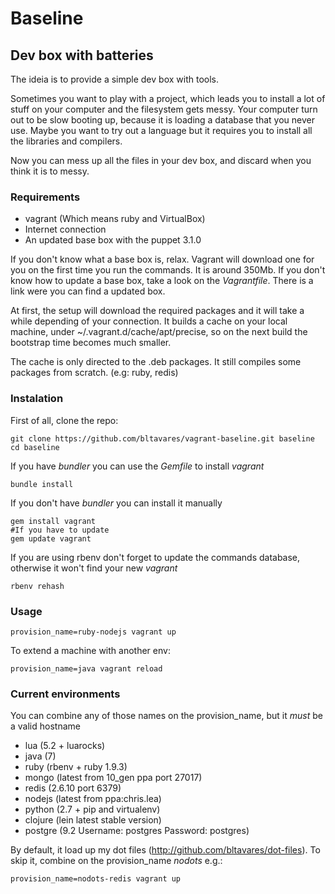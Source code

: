 # Baseline
## Dev box with batteries

The ideia is to provide a simple dev box with tools.

Sometimes you want to play with a project, which leads you to install a lot of stuff on your computer and the filesystem gets messy.
Your computer turn out to be slow booting up, because it is loading a database that you never use.
Maybe you want to try out a language but it requires you to install all the libraries and compilers.

Now you can mess up all the files in your dev box, and discard when you think it is to messy.

### Requirements

* vagrant (Which means ruby and VirtualBox)
* Internet connection
* An updated base box with the puppet 3.1.0

If you don't know what a base box is, relax. Vagrant will download one for you on the first time you run the commands. It is around 350Mb.
If you don't know how to update a base box, take a look on the _Vagrantfile_. There is a link were you can find a updated box.

At first, the setup will download the required packages and it will take a while depending of your connection.
It builds a cache on your local machine, under ~/.vagrant.d/cache/apt/precise, so on the next build the bootstrap time becomes much smaller.

The cache is only directed to the .deb packages. It still compiles some packages from scratch. (e.g: ruby, redis)

### Instalation

First of all, clone the repo:

    git clone https://github.com/bltavares/vagrant-baseline.git baseline
    cd baseline

If you have _bundler_ you can use the _Gemfile_ to install _vagrant_

    bundle install

If you don't have _bundler_ you can install it manually

    gem install vagrant
    #If you have to update
    gem update vagrant

If you are using rbenv don't forget to update the commands database, otherwise it won't find your new _vagrant_

    rbenv rehash

### Usage

    provision_name=ruby-nodejs vagrant up

To extend a machine with another env:

    provision_name=java vagrant reload

### Current environments
You can combine any of those names on the provision\_name, but it *must* be a valid hostname

* lua     (5.2 + luarocks)
* java    (7)
* ruby    (rbenv + ruby 1.9.3)
* mongo   (latest from 10\_gen ppa port 27017)
* redis   (2.6.10 port 6379)
* nodejs  (latest from ppa:chris.lea)
* python  (2.7 + pip and virtualenv)
* clojure (lein latest stable version)
* postgre (9.2 Username: postgres Password: postgres)

By default, it load up my dot files (http://github.com/bltavares/dot-files). To skip it, combine on the provision\_name  _nodots_ e.g.:

    provision_name=nodots-redis vagrant up


